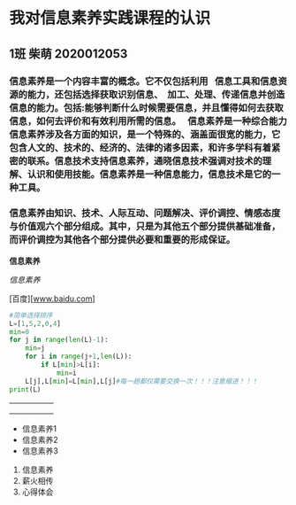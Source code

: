 # 我对信息素养实践课程的认识 

## 1班 柴萌 2020012053

### 信息素养是一个内容丰富的概念。它不仅包括利用  信息工具和信息资源的能力，还包括选择获取识别信息、 加工、处理、传递信息并创造信息的能力。包括:能够判断什么时候需要信息，并且懂得如何去获取信息，如何去评价和有效利用所需的信息。  信息素养是一种综合能力信息素养涉及各方面的知识，是一个特殊的、涵盖面很宽的能力，它包含人文的、技术的、经济的、法律的诸多因素，和许多学科有着紧密的联系。信息技术支持信息素养，通晓信息技术强调对技术的理解、认识和使用技能。信息素养是一种信息能力，信息技术是它的一种工具。

### 信息素养由知识、技术、人际互动、问题解决、评价调控、情感态度与价值观六个部分组成。其中，只是为其他五个部分提供基础准备，而评价调控为其他各个部分提供必要和重要的形成保证。

**信息素养**

*信息素养*

[百度][www.baidu.com]

```python
#简单选择排序
L=[1,5,2,0,4]
min=0
for j in range(len(L)-1):
    min=j
    for i in range(j+1,len(L)):
        if L[min]>L[i]:
            min=i
    L[j],L[min]=L[min],L[j]#每一趟都仅需要交换一次！！！注意缩进！！！
print(L)
```

|      |      |      |      |      |
| ---- | ---- | ---- | ---- | ---- |
|      |      |      |      |      |
|      |      |      |      |      |
|      |      |      |      |      |

- 信息素养1
- 信息素养2
- 信息素养3



1. 信息素养
2. 薪火相传
3. 心得体会

